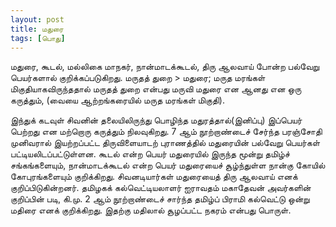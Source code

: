 ```yaml
---
layout: post
title: மதுரை
tags: [பொது]
---
```

மதுரை, கூடல், மல்லிகை மாநகர், நான்மாடக்கூடல், திரு ஆலவாய் போன்ற பல்வேறு பெயர்களால் குறிக்கப்படுகிறது. மருதத் துறை > மதுரை; மருத மரங்கள் மிகுதியாகவிருந்ததால் மருதத் துறை என்பது மருவி மதுரை என ஆனது என ஒரு கருத்தும், (வையை ஆற்றங்கரையில் மருத மரங்கள் மிகுதி). 

இந்துக் கடவுள் சிவனின் தலையிலிருந்து பொழிந்த மதுரத்தால்(இனிப்பு) இப்பெயர் பெற்றது என மற்றொரு கருத்தும் நிலவுகிறது.  7 ஆம் நூற்றாண்டைச் சேர்ந்த பரஞ்சோதி முனிவரால் இயற்றப்பட்ட திருவிளையாடற் புராணத்தில் மதுரையின் பல்வேறு பெயர்கள் பட்டியலிடப்பட்டுள்ளன.  கூடல் என்ற பெயர் மதுரையில் இருந்த மூன்று தமிழ்ச் சங்கங்களையும், நான்மாடக்கூடல் என்ற பெயர் மதுரையைச் சூழ்ந்துள்ள நான்கு கோயில் கோபுரங்களையும் குறிக்கிறது.  சிவனடியார்கள் மதுரையைத் திரு ஆலவாய் எனக் குறிப்பிடுகின்றனர். தமிழகக் கல்வெட்டியலாளர் ஐராவதம் மகாதேவன் அவர்களின் குறிப்பின் படி, கி.மு. 2 ஆம் நூற்றாண்டைச் சார்ந்த தமிழ்ப் பிராமி கல்வெட்டு ஒன்று மதிரை எனக் குறிக்கிறது. இதற்கு மதிலால் சூழப்பட்ட நகரம் என்பது பொருள்.